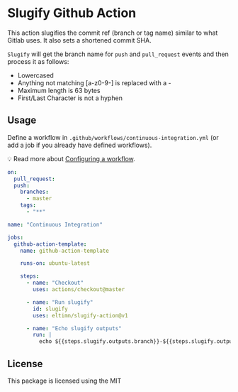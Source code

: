 # Slugify Github Action

This action slugifies the commit ref (branch or tag name) similar to what Gitlab uses. It also sets a shortened commit SHA.

`Slugify` will get the branch name for `push` and `pull_request` events and then process it as follows:

* Lowercased
* Anything not matching [a-z0-9-] is replaced with a -
* Maximum length is 63 bytes
* First/Last Character is not a hyphen

## Usage

Define a workflow in `.github/workflows/continuous-integration.yml` (or add a job if you already have defined workflows).

:bulb: Read more about [Configuring a workflow](https://help.github.com/en/articles/configuring-a-workflow).

```yaml
on:
  pull_request:
  push:
    branches:
      - master
    tags:
      - "**"

name: "Continuous Integration"

jobs:
  github-action-template:
    name: github-action-template

    runs-on: ubuntu-latest

    steps:
      - name: "Checkout"
        uses: actions/checkout@master

      - name: "Run slugify"
        id: slugify
        uses: eltimn/slugify-action@v1

      - name: "Echo slugify outputs"
        run: |
          echo ${{steps.slugify.outputs.branch}}-${{steps.slugify.outputs.sha}}
```

## License

This package is licensed using the MIT